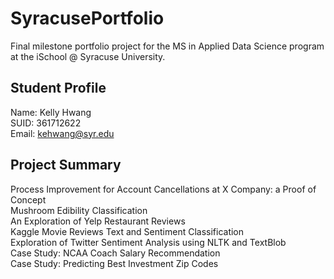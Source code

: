 # SyracusePortfolio
Final milestone portfolio project for the MS in Applied Data Science program at the iSchool @ Syracuse University.

## Student Profile
Name: Kelly Hwang<br>
SUID: 361712622<br>
Email: kehwang@syr.edu<br>

## Project Summary
Process Improvement for Account Cancellations at X Company: a Proof of Concept<br>
Mushroom Edibility Classification<br>
An Exploration of Yelp Restaurant Reviews<br>
Kaggle Movie Reviews Text and Sentiment Classification<br>
Exploration of Twitter Sentiment Analysis using NLTK and TextBlob<br>
Case Study: NCAA Coach Salary Recommendation<br>
Case Study: Predicting Best Investment Zip Codes<br>
